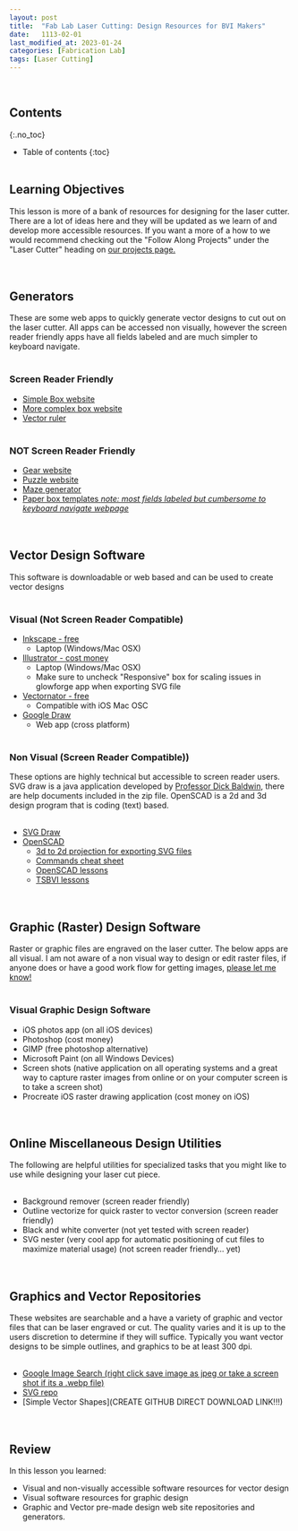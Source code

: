 ```yaml
---
layout: post
title:  "Fab Lab Laser Cutting: Design Resources for BVI Makers"
date:   1113-02-01
last_modified_at: 2023-01-24
categories: [Fabrication Lab]
tags: [Laser Cutting]
---
```

<br>

## Contents
{:.no_toc}
* Table of contents
{:toc}
<br><br>

## Learning Objectives
This lesson is more of a bank of resources for designing for the laser cutter. There are a lot of ideas here and they will be updated as we learn of and develop more accessible resources. If you want a more of a how to we would recommend checking out the "Follow Along Projects" under the "Laser Cutter" heading on [our projects page.](https://funkonaut.github.io/projects)
<br><br><br>

## Generators
These are some web apps to quickly generate vector designs to cut out on the laser cutter. All apps can be accessed non visually, however the screen reader friendly apps have all fields labeled and are much simpler to keyboard navigate. 
<br><br>

### Screen Reader Friendly
- [Simple Box website](https://boxdesigner.connectionlab.org/)
- [More complex box website](https://www.festi.info/boxes.py/index.html)
- [Vector ruler](http://robbbb.github.io/VectorRuler/)
<br><br>

### **NOT** Screen Reader Friendly
- [Gear website](http://hessmer.org/gears/InvoluteSpurGearBuilder.html?circularPitch=8&pressureAngle=20&clearance=0.05&backlash=0.05&profileShift=0&gear1ToothCount=30&gear1CenterHoleDiamater=4&gear2ToothCount=8&gear2CenterHoleDiamater=4&showOption=3)
- [Puzzle website](https://draradech.github.io/jigsaw/index.html)
- [Maze generator](https://www.mazegenerator.net/)
- [Paper box templates *note: most fields labeled but cumbersome to keyboard navigate webpage*](https://www.templatemaker.nl/en/)
<br><br><br>

## Vector Design Software
This software is downloadable or web based and can be used to create vector designs
<br><br>

### Visual (Not Screen Reader Compatible)
- [Inkscape - free](https://inkscape.org/release/inkscape-1.2.1/)
  - Laptop (Windows/Mac OSX)
- [Illustrator - cost money](https://www.adobe.com/products/illustrator.html)
  - Laptop (Windows/Mac OSX)
  - Make sure to uncheck "Responsive" box for scaling issues in glowforge app when exporting SVG file
- [Vectornator - free](https://www.vectornator.io/)
  - Compatible with iOS Mac OSC
- [Google Draw](https://docs.google.com/drawings/)
  - Web app (cross platform)
<br><br>

### Non Visual (Screen Reader Compatible))
These options are highly technical but accessible to screen reader users. SVG draw is a java application developed by [Professor Dick Baldwin](dickbaldwin.com), there are help documents included in the zip file. OpenSCAD is a 2d and 3d design program that is coding (text) based.
<br><br>

- [SVG Draw](http://www.austincc.edu/baldwin/SWT-SVG/SVGDraw01.zip)
- [OpenSCAD](https://openscad.org/downloads.html)
  - [3d to 2d projection for exporting SVG files](https://en.wikibooks.org/wiki/OpenSCAD_User_Manual/3D_to_2D_Projection)
  - [Commands cheat sheet](https://en.wikibooks.org/wiki/OpenSCAD_User_Manual/3D_to_2D_Projection)
  - [OpenSCAD lessons](https://openscad.org/documentation.html)
  - [TSBVI lessons](https://funkonaut.github.io/lessons/)
<br><br><br>

## Graphic (Raster) Design Software
Raster or graphic files are engraved on the laser cutter. The below apps are all visual. I am not aware of a non visual way to design or edit raster files, if anyone does or have a good work flow for getting images, [please let me know!](mailto:correllc@tsbvi.edu)
<br><br>

### Visual Graphic Design Software
- iOS photos app (on all iOS devices)
- Photoshop (cost money)
- GIMP (free photoshop alternative)
- Microsoft Paint (on all Windows Devices)
- Screen shots (native application on all operating systems and a great way to capture raster images from online or on your computer screen is to take a screen shot)
- Procreate iOS raster drawing application (cost money on iOS)
<br><br><br>


## Online Miscellaneous Design Utilities  
The following are helpful utilities for specialized tasks that you might like to use while designing your laser cut piece.
<br><br>

- Background remover (screen reader friendly)
- Outline vectorize for quick raster to vector conversion (screen reader friendly)
- Black and white converter (not yet tested with screen reader)
- SVG nester (very cool app for automatic positioning of cut files to maximize material usage) (not screen reader friendly… yet)
<br><br><br>

## Graphics and Vector Repositories
These websites are searchable and a have a variety of graphic and vector files that can be laser engraved or cut. The quality varies and it is up to the users discretion to determine if they will suffice. Typically you want vector designs to be simple outlines, and graphics to be at least 300 dpi.
<br><br>

- [Google Image Search (right click save image as jpeg or take a screen shot if its a .webp file)](https://www.google.com/imghp?hl=en&ogbl)
- [SVG repo](https://www.svgrepo.com/)
- [Simple Vector Shapes](CREATE GITHUB DIRECT DOWNLOAD LINK!!!)
<br><br><br>

## Review
In this lesson you learned:
- Visual and non-visually accessible software resources for vector design
- Visual software resources for graphic design
- Graphic and Vector pre-made design web site repositories and generators.
<br><br><br>
